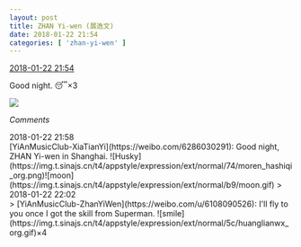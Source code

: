 ```yaml
---
layout: post
title: ZHAN Yi-wen (展逸文)
date: 2018-01-22 21:54
categories: [ 'zhan-yi-wen' ]
---
```


<div class="weibo-info">
  <a href="https://weibo.com/6108090526/FFAiH41NW">2018-01-22 21:54</a>
</div>

Good night. 😴×3

<!-- more -->

<a href="//wx2.sinaimg.cn/mw690/006FmVn8gy1fnpq821uz4j30qo0qotc6.jpg">
  <img class="weibo-pic-preview" src="//wx2.sinaimg.cn/orj360/006FmVn8gy1fnpq821uz4j30qo0qotc6.jpg" />
</a>

*Comments*

<div class="weibo-info">2018-01-22 21:58</div>
[YiAnMusicClub-XiaTianYi](https://weibo.com/6286030291): Good night, ZHAN Yi-wen in Shanghai. ![Husky](https://img.t.sinajs.cn/t4/appstyle/expression/ext/normal/74/moren_hashiqi_org.png)![moon](https://img.t.sinajs.cn/t4/appstyle/expression/ext/normal/b9/moon.gif)
> <div class="weibo-info">2018-01-22 22:02</div>
> [YiAnMusicClub-ZhanYiWen](https://weibo.com/u/6108090526): I'll fly to you once I got the skill from Superman. ![smile](https://img.t.sinajs.cn/t4/appstyle/expression/ext/normal/5c/huanglianwx_org.gif)×4
